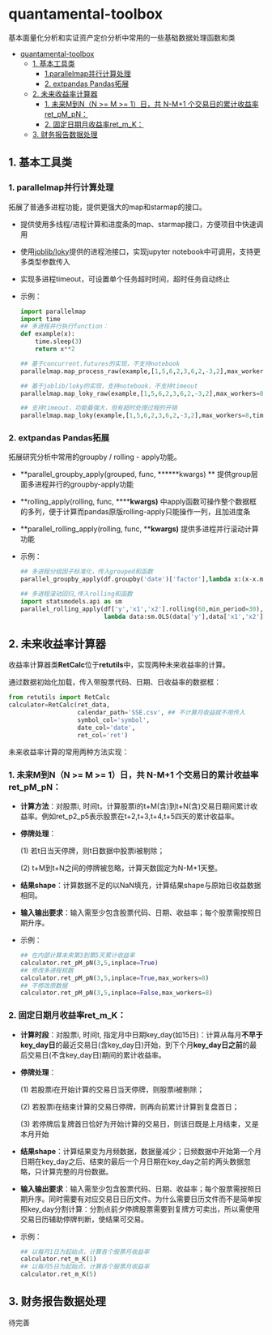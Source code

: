 # quantamental-toolbox

基本面量化分析和实证资产定价分析中常用的一些基础数据处理函数和类

- [quantamental-toolbox](#quantamental-toolbox)
  - [1. 基本工具类](#1-基本工具类)
    - [1. ​parallelmap并行计算处理](#1-parallelmap并行计算处理)
    - [2. ​extpandas Pandas拓展](#2-extpandas-pandas拓展)
  - [2. 未来收益率计算器](#2-未来收益率计算器)
    - [1. 未来M到N（N \>= M \>= 1）日，共 N-M+1 个交易日的累计收益率ret\_pM\_pN：](#1-未来m到nn--m--1日共-n-m1-个交易日的累计收益率ret_pm_pn)
    - [2. 固定日期月收益率ret\_m\_K：](#2-固定日期月收益率ret_m_k)
  - [3. 财务报告数据处理](#3-财务报告数据处理)



## 1. 基本工具类

### 1. ​parallelmap并行计算处理

拓展了普通多进程功能，提供更强大的map和starmap的接口。

   - 提供使用多线程/进程计算和进度条的map、starmap接口，方便项目中快速调用

   - 使用[joblib/loky](https://github.com/joblib/loky)提供的进程池接口，实现jupyter notebook中可调用，支持更多类型参数传入

   - 实现多进程timeout，可设置单个任务超时时间，超时任务自动终止

   - 示例：

     ```python
     import parallelmap
     import time
     ## 多进程并行执行function：
     def example(x):
         time.sleep(3)
         return x**2
     
     ## 基于concurrent.futures的实现，不支持notebook
     parallelmap.map_process_raw(example,[1,5,6,2,3,6,2,-3,2],max_workers=8)
     
     ## 基于joblib/loky的实现，支持notebook，不支持timeout
     parallelmap.map_loky_raw(example,[1,5,6,2,3,6,2,-3,2],max_workers=8)
     
     ## 支持timeout，功能最强大，但有超时处理过程的开销
     parallelmap.map_loky(example,[1,5,6,2,3,6,2,-3,2],max_workers=8,timeout=1)
     ```

     

### 2. ​extpandas Pandas拓展

拓展研究分析中常用的groupby / rolling - apply功能。

   - **parallel_groupby_apply(grouped, func, ******kwargs) ** 提供group层面多进程并行的groupby-apply功能

   - **rolling_apply(rolling, func, ******kwargs)** 中apply函数可操作整个数据框的多列，便于计算而pandas原版rolling-apply只能操作一列，且加进度条

   - **parallel_rolling_apply(rolling, func, ******kwargs)**** 提供多进程并行滚动计算功能

   - 示例：

     ```python
     ## 多进程分组因子标准化，传入grouped和函数
     parallel_groupby_apply(df.groupby('date')['factor'],lambda x:(x-x.mean())/x.std())
     
     ## 多进程滚动回归,传入rolling和函数
     import statsmodels.api as sm
     parallel_rolling_apply(df['y','x1','x2'].rolling(60,min_period=30),
                            lambda data:sm.OLS(data['y'],data['x1','x2']).fit().params)
     ```
     
     

## 2. 未来收益率计算器

收益率计算器类**RetCalc**位于**retutils**中，实现两种未来收益率的计算。

通过数据初始化加载，传入带股票代码、日期、日收益率的数据框：

```python
from retutils import RetCalc
calculator=RetCalc(ret_data,
                   calendar_path='SSE.csv',	## 不计算月收益就不用传入
                   symbol_col='symbol',
                   date_col='date',
                   ret_col='ret')
```

未来收益率计算的常用两种方法实现：

### 1. 未来M到N（N >= M >= 1）日，共 N-M+1 个交易日的累计收益率ret_pM_pN：

   - **计算方法**：对股票i, 时间t，计算股票i的t+M(含)到t+N(含)交易日期间累计收益率。例如ret_p2_p5表示股票在t+2,t+3,t+4,t+5四天的累计收益率。

   - **停牌处理**：

     (1) 若t日当天停牌，则t日数据中股票i被剔除；

     (2) t+M到t+N之间的停牌被忽略，计算天数固定为N-M+1天整。

   - **结果shape**：计算数据不足的以NaN填充，计算结果shape与原始日收益数据相同。

   - **输入输出要求**：输入需至少包含股票代码、日期、收益率；每个股票需按照日期升序。

   - 示例：

     ```python
     ## 在内部计算未来第3到第5天累计收益率
     calculator.ret_pM_pN(3,5,inplace=True)
     ## 修改多进程核数
     calculator.ret_pM_pN(3,5,inplace=True,max_workers=8)
     ## 不修改原数据
     calculator.ret_pM_pN(3,5,inplace=False,max_workers=8)
     ```

     

### 2. 固定日期月收益率ret_m_K：

   - **计算时段**：对股票i, 时间t, 指定月中日期key_day(如15日)：计算从每月**不早于key_day日**的最近交易日(含key_day日)开始，到下个月**key_day日之前**的最后交易日(不含key_day日)期间的累计收益率。

   - **停牌处理**：

     (1) 若股票i在开始计算的交易日当天停牌，则股票i被剔除；

     (2) 若股票i在结束计算的交易日停牌，则再向前累计计算到复盘首日；

     (3) 若停牌后复牌首日恰好为开始计算的交易日，则该日既是上月结束，又是本月开始

   - **结果shape**：计算结果变为月频数据，数据量减少；日频数据中开始第一个月日期在key_day之后、结束的最后一个月日期在key_day之前的两头数据忽略，只计算完整的月份数据。

   - **输入输出要求**：输入需至少包含股票代码、日期、收益率；每个股票需按照日期升序。同时需要有对应交易日日历文件。为什么需要日历文件而不是简单按照key_day分割计算：分割点前夕停牌股票需要到复牌方可卖出，所以需使用交易日历辅助停牌判断，使结果可交易。

   - 示例：

     ```python
     ## 以每月1日为起始点，计算各个股票月收益率
     calculator.ret_m_K(1)
     ## 以每月5日为起始点，计算各个股票月收益率
     calculator.ret_m_K(5)
     ```
     
     

## 3. 财务报告数据处理

待完善